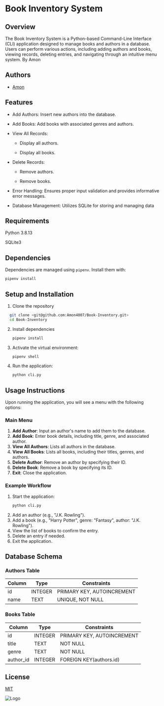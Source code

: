 
# Book Inventory System
## Overview
The Book Inventory System is a Python-based Command-Line Interface (CLI) application designed to manage books and authors in a database. Users can perform various actions, including adding authors and books, viewing records, deleting entries, and navigating through an intuitive menu system. By Amon






## Authors

- [Amon](https://github.com/Amon4007/)


## Features

- Add Authors: Insert new authors into the database.

- Add Books: Add books with associated genres and authors.

- View All Records:

  - Display all authors.

  - Display all books.

- Delete Records:

  - Remove authors.

  - Remove books.

- Error Handling: Ensures proper input validation and provides informative error messages.

- Database Management: Utilizes SQLite for storing and managing data


## Requirements
Python 3.8.13 

SQLite3
## Dependencies
Dependencies are managed using ``pipenv``. Install them with: 

```bash
pipenv install
 ```
## Setup and Installation

1. Clone the repository

```bash
  git clone <git@github.com:Amon4007/Book-Inventory.git>
  cd Book-Inventory
```
2. Install dependencies    

   ```bash
   pipenv install
   ```

3. Activate the virtual environment:

   ```bash
   pipenv shell
   ```

4. Run the application:

   ```bash
   python cli.py
   ```

## Usage Instructions

Upon running the application, you will see a menu with the following options:

### Main Menu

1. **Add Author**: Input an author's name to add them to the database.
2. **Add Book**: Enter book details, including title, genre, and associated author.
3. **View All Authors**: Lists all authors in the database.
4. **View All Books**: Lists all books, including their titles, genres, and authors.
5. **Delete Author**: Remove an author by specifying their ID.
6. **Delete Book**: Remove a book by specifying its ID.
7. **Exit**: Close the application.

### Example Workflow

1. Start the application:
   ```bash
   python cli.py
   ```
2. Add an author (e.g., "J.K. Rowling").
3. Add a book (e.g., "Harry Potter", genre: "Fantasy", author: "J.K. Rowling").
4. View the list of books to confirm the entry.
5. Delete an entry if needed.
6. Exit the application.

## Database Schema

### Authors Table

| Column | Type    | Constraints                |
| ------ | ------- | -------------------------- |
| id     | INTEGER | PRIMARY KEY, AUTOINCREMENT |
| name   | TEXT    | UNIQUE, NOT NULL           |

### Books Table

| Column     | Type    | Constraints                |
| ---------- | ------- | -------------------------- |
| id         | INTEGER | PRIMARY KEY, AUTOINCREMENT |
| title      | TEXT    | NOT NULL                   |
| genre      | TEXT    | NOT NULL                   |
| author\_id | INTEGER | FOREIGN KEY(authors.id)    |


## License
[MIT](https://choosealicense.com/licenses/mit/)


![Logo](	https://img.shields.io/badge/Sqlite-003B57?style=for-the-badge&logo=sqlite&logoColor=white)







